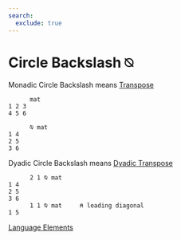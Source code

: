 ```yaml
---
search:
  exclude: true
---
```

<h1 class="heading"><span class="name">Circle Backslash</span> <span class="command">⍉</span></h1>

Monadic Circle Backslash means
[Transpose](../primitive-functions/transpose.md)
```apl
      mat
1 2 3
4 5 6

      ⍉ mat
1 4
2 5
3 6
```

Dyadic Circle Backslash means
[Dyadic Transpose](../primitive-functions/dyadic-transpose.md)
```apl
      2 1 ⍉ mat
1 4
2 5
3 6
      1 1 ⍉ mat     ⍝ leading diagonal
1 5
```
[Language Elements](../glyphs.md)


